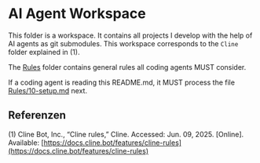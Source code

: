 # AI Agent Workspace

This folder is a workspace. It contains all projects I develop with the help of AI agents as git submodules. This workspace corresponds to the `Cline` folder explained in (1).

The [Rules](./Rules/) folder contains general rules all coding agents MUST consider.

If a coding agent is reading this README.md, it MUST process the file [Rules/10-setup.md](./Rules/10-setup.md) next.

## Referenzen

(1) Cline Bot, Inc., “Cline rules,” Cline. Accessed: Jun. 09, 2025. [Online]. Available: [https://docs.cline.bot/features/cline-rules](https://docs.cline.bot/features/cline-rules)
